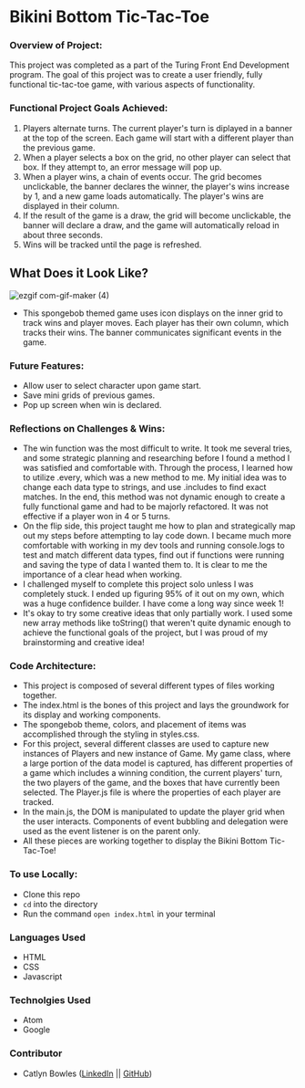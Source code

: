 # Bikini Bottom Tic-Tac-Toe

### Overview of Project:
This project was completed as a part of the Turing Front End Development program. The goal of this project was to create a user friendly, fully functional tic-tac-toe game, with various aspects of functionality.

### Functional Project Goals Achieved:
1. Players alternate turns. The current player's turn is diplayed in a banner at the top of the screen. Each game will start with a different player than the previous game. 
2. When a player selects a box on the grid, no other player can select that box. If they attempt to, an error message will pop up. 
3. When a player wins, a chain of events occur. The grid becomes unclickable, the banner declares the winner, the player's wins increase by 1, and a new game loads automatically. The player's wins are displayed in their column. 
4. If the result of the game is a draw, the grid will become unclickable, the banner will declare a draw, and the game will automatically reload in about three seconds. 
5. Wins will  be tracked until the page is refreshed. 

## What Does it Look Like? 

![ezgif com-gif-maker (4)](https://user-images.githubusercontent.com/98493391/165346709-f007cce6-9949-487e-b0bf-9e7ed12781dd.gif)

- This spongebob themed game uses icon displays on the inner grid to track wins and player moves. Each player has their own column, which tracks their wins. The banner communicates significant events in the game. 

### Future Features: 
- Allow user to select character upon game start.
- Save mini grids of previous games.
- Pop up screen when win is declared. 

### Reflections on Challenges & Wins:
- The win function was the most difficult to write. It took me several tries, and some strategic planning and researching before I found a method I was satisfied and comfortable with. Through the process, I learned how to utilize .every, which was a new method to me. My initial idea was to change each data type to strings, and use .includes to find exact matches. In the end, this method was not dynamic enough to create a fully functional game and had to be majorly refactored. It was not effective if a player won in 4 or 5 turns.
- On the flip side, this project taught me how to plan and strategically map out my steps before attempting to lay code down. I became much more comfortable with working in my dev tools and running console.logs to test and match different data types, find out if functions were running and saving the type of data I wanted them to. It is clear to me the importance of a clear head when working.
- I challenged myself to complete this project solo unless I was completely stuck. I ended up figuring 95% of it out on my own, which was a huge confidence builder. I have come a long way since week 1!
- It's okay to try some creative ideas that only partially work. I used some new array methods like toString() that weren't quite dynamic enough to achieve the functional goals of the project, but I was proud of my brainstorming and creative idea! 

### Code Architecture: 
- This project is composed of several different types of files working together. 
- The index.html is the bones of this project and lays the groundwork for its display and working components. 
- The spongebob theme, colors, and placement of items was accomplished through the styling in styles.css. 
- For this project, several different classes are used to capture new instances of Players and new instance of Game. My game class, where a large portion of the data model is captured, has different properties of a game which includes a winning condition, the current players' turn, the two players of the game, and the boxes that have currently been selected. The Player.js file is where the properties of each player are tracked. 
- In the main.js, the DOM is manipulated to update the player grid when the user interacts. Components of event bubbling and delegation were used as the event listener is on the parent only. 
- All these pieces are working together to display the Bikini Bottom Tic-Tac-Toe!

### To use Locally: 
- Clone this repo
- `cd` into the directory
- Run the command `open index.html` in your terminal

### Languages Used
- HTML
- CSS
- Javascript

### Technolgies Used
- Atom
- Google

### Contributor 

- Catlyn Bowles ([LinkedIn](https://www.linkedin.com/in/catlyn-bowles-a94aa61ab/) || [GitHub](https://github.com/catlynbowles))
